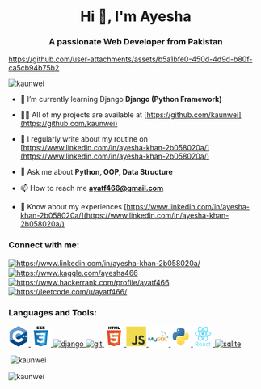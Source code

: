 <h1 align="center">Hi 👋, I'm Ayesha</h1>
<h3 align="center">A passionate Web Developer from Pakistan</h3>



https://github.com/user-attachments/assets/b5a1bfe0-450d-4d9d-b80f-ca5cb94b75b2


<p align="left"> <img src="https://komarev.com/ghpvc/?username=kaunwei&label=Profile%20views&color=0e75b6&style=flat" alt="kaunwei" /> </p>

- 🌱 I’m currently learning Django **Django (Python Framework)**

- 👨‍💻 All of my projects are available at [https://github.com/kaunwei](https://github.com/kaunwei)

- 📝 I regularly write about my routine on [https://www.linkedin.com/in/ayesha-khan-2b058020a/](https://www.linkedin.com/in/ayesha-khan-2b058020a/)

- 💬 Ask me about **Python, OOP, Data Structure**

- 📫 How to reach me **ayatf466@gmail.com**

- 📄 Know about my experiences [https://www.linkedin.com/in/ayesha-khan-2b058020a/](https://www.linkedin.com/in/ayesha-khan-2b058020a/)

<h3 align="left">Connect with me:</h3>
<p align="left">
<a href="https://linkedin.com/in/https://www.linkedin.com/in/ayesha-khan-2b058020a/" target="blank"><img align="center" src="https://raw.githubusercontent.com/rahuldkjain/github-profile-readme-generator/master/src/images/icons/Social/linked-in-alt.svg" alt="https://www.linkedin.com/in/ayesha-khan-2b058020a/" height="30" width="40" /></a>
<a href="https://kaggle.com/https://www.kaggle.com/ayesha466" target="blank"><img align="center" src="https://raw.githubusercontent.com/rahuldkjain/github-profile-readme-generator/master/src/images/icons/Social/kaggle.svg" alt="https://www.kaggle.com/ayesha466" height="30" width="40" /></a>
<a href="https://www.hackerrank.com/https://www.hackerrank.com/profile/ayatf466" target="blank"><img align="center" src="https://raw.githubusercontent.com/rahuldkjain/github-profile-readme-generator/master/src/images/icons/Social/hackerrank.svg" alt="https://www.hackerrank.com/profile/ayatf466" height="30" width="40" /></a>
<a href="https://www.leetcode.com/https://leetcode.com/u/ayatf466/" target="blank"><img align="center" src="https://raw.githubusercontent.com/rahuldkjain/github-profile-readme-generator/master/src/images/icons/Social/leet-code.svg" alt="https://leetcode.com/u/ayatf466/" height="30" width="40" /></a>
</p>

<h3 align="left">Languages and Tools:</h3>
<p align="left"> <a href="https://www.w3schools.com/cpp/" target="_blank" rel="noreferrer"> <img src="https://raw.githubusercontent.com/devicons/devicon/master/icons/cplusplus/cplusplus-original.svg" alt="cplusplus" width="40" height="40"/> </a> <a href="https://www.w3schools.com/css/" target="_blank" rel="noreferrer"> <img src="https://raw.githubusercontent.com/devicons/devicon/master/icons/css3/css3-original-wordmark.svg" alt="css3" width="40" height="40"/> </a> <a href="https://www.djangoproject.com/" target="_blank" rel="noreferrer"> <img src="https://cdn.worldvectorlogo.com/logos/django.svg" alt="django" width="40" height="40"/> </a> <a href="https://git-scm.com/" target="_blank" rel="noreferrer"> <img src="https://www.vectorlogo.zone/logos/git-scm/git-scm-icon.svg" alt="git" width="40" height="40"/> </a> <a href="https://www.w3.org/html/" target="_blank" rel="noreferrer"> <img src="https://raw.githubusercontent.com/devicons/devicon/master/icons/html5/html5-original-wordmark.svg" alt="html5" width="40" height="40"/> </a> <a href="https://developer.mozilla.org/en-US/docs/Web/JavaScript" target="_blank" rel="noreferrer"> <img src="https://raw.githubusercontent.com/devicons/devicon/master/icons/javascript/javascript-original.svg" alt="javascript" width="40" height="40"/> </a> <a href="https://www.mysql.com/" target="_blank" rel="noreferrer"> <img src="https://raw.githubusercontent.com/devicons/devicon/master/icons/mysql/mysql-original-wordmark.svg" alt="mysql" width="40" height="40"/> </a> <a href="https://www.python.org" target="_blank" rel="noreferrer"> <img src="https://raw.githubusercontent.com/devicons/devicon/master/icons/python/python-original.svg" alt="python" width="40" height="40"/> </a> <a href="https://reactjs.org/" target="_blank" rel="noreferrer"> <img src="https://raw.githubusercontent.com/devicons/devicon/master/icons/react/react-original-wordmark.svg" alt="react" width="40" height="40"/> </a> <a href="https://www.sqlite.org/" target="_blank" rel="noreferrer"> <img src="https://www.vectorlogo.zone/logos/sqlite/sqlite-icon.svg" alt="sqlite" width="40" height="40"/> </a> </p>

<p>&nbsp;<img align="center" src="https://github-readme-stats.vercel.app/api?username=kaunwei&show_icons=true&locale=en" alt="kaunwei" /></p>

<p><img align="center" src="https://github-readme-streak-stats.herokuapp.com/?user=kaunwei&" alt="kaunwei" /></p>
